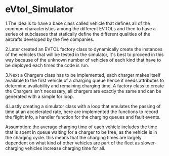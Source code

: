 # eVtol_Simulator

1.The idea is to have a base class called vehicle that defines all of the common characteristics among the different EVTOLs and then 
to have a series of subclasses that statically define the different qualities of the aircrafts developed by the five companies.

2.Later created an EVTOL factory class to dynamically create the instances of the vehicles that will be tested in the simulator, it's best to proceed in this way because of the unknown
number of vehicles of each kind that have to be deployed each times the code is run.

3.Next a Chargers class has to be implemented, each charger makes itself available to the first vehicle of a charging queue hence it needs attributes to determine availability and remaining charging time.
A factory class to create the Chargers isn't necessary, all chargers are exactly the same and can be generated with a simple for loop.

4.Lastly creating a simulator class with a loop that emulates the passing of time at an accelerated rate, here are implemented the functions to record the flight info, 
a handler function for the charging queues and fault events.

Assumption: the average charging time of each vehicle includes the time that is spent in queue waiting for a charger to be free, as the vehicle is in the charging cycle.
			this means that the charging times are largely dependent on what kind of other vehicles are part of the fleet as slower-charging vehicles increase charging time for all. 
